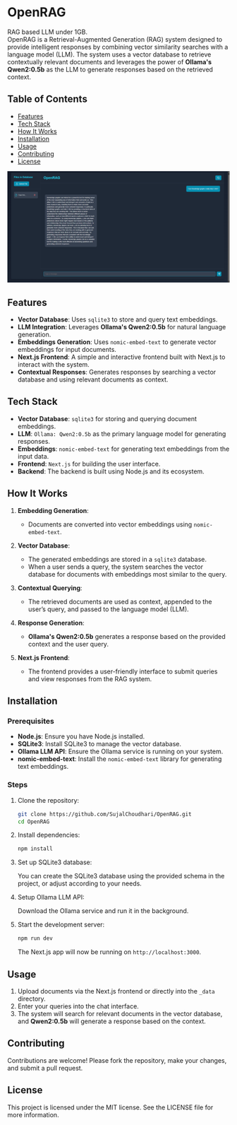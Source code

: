# OpenRAG
RAG based LLM under 1GB.  
OpenRAG is a Retrieval-Augmented Generation (RAG) system designed to provide intelligent responses by combining vector similarity searches with a language model (LLM). The system uses a vector database to retrieve contextually relevant documents and leverages the power of **Ollama's Qwen2:0.5b** as the LLM to generate responses based on the retrieved context.

## Table of Contents

- [Features](#features)
- [Tech Stack](#tech-stack)
- [How It Works](#how-it-works)
- [Installation](#installation)
- [Usage](#usage)
- [Contributing](#contributing)
- [License](#license)

![Screenshot](./screenshot.png)


## Features

- **Vector Database**: Uses `sqlite3` to store and query text embeddings.
- **LLM Integration**: Leverages **Ollama's Qwen2:0.5b** for natural language generation.
- **Embeddings Generation**: Uses `nomic-embed-text` to generate vector embeddings for input documents.
- **Next.js Frontend**: A simple and interactive frontend built with Next.js to interact with the system.
- **Contextual Responses**: Generates responses by searching a vector database and using relevant documents as context.

## Tech Stack

- **Vector Database**: `sqlite3` for storing and querying document embeddings.
- **LLM**: `Ollama: Qwen2:0.5b` as the primary language model for generating responses.
- **Embeddings**: `nomic-embed-text` for generating text embeddings from the input data.
- **Frontend**: `Next.js` for building the user interface.
- **Backend**: The backend is built using Node.js and its ecosystem.

## How It Works

1. **Embedding Generation**: 
   - Documents are converted into vector embeddings using `nomic-embed-text`.
   
2. **Vector Database**:
   - The generated embeddings are stored in a `sqlite3` database.
   - When a user sends a query, the system searches the vector database for documents with embeddings most similar to the query.

3. **Contextual Querying**:
   - The retrieved documents are used as context, appended to the user’s query, and passed to the language model (LLM).

4. **Response Generation**:
   - **Ollama's Qwen2:0.5b** generates a response based on the provided context and the user query.
   
5. **Next.js Frontend**:
   - The frontend provides a user-friendly interface to submit queries and view responses from the RAG system.

## Installation

### Prerequisites

- **Node.js**: Ensure you have Node.js installed.
- **SQLite3**: Install SQLite3 to manage the vector database.
- **Ollama LLM API**: Ensure the Ollama service is running on your system.
- **nomic-embed-text**: Install the `nomic-embed-text` library for generating text embeddings.

### Steps

1. Clone the repository:

   ```bash
   git clone https://github.com/SujalChoudhari/OpenRAG.git
   cd OpenRAG
   ```

2. Install dependencies:

   ```bash
   npm install
   ```

3. Set up SQLite3 database:

   You can create the SQLite3 database using the provided schema in the project, or adjust according to your needs.
4. Setup Ollama LLM API:
    
    Download the Ollama service and run it in the background.

5. Start the development server:

   ```bash
   npm run dev
   ```

   The Next.js app will now be running on `http://localhost:3000`.

## Usage

1. Upload documents via the Next.js frontend or directly into the `_data` directory.
2. Enter your queries into the chat interface.
3. The system will search for relevant documents in the vector database, and **Qwen2:0.5b** will generate a response based on the context.

## Contributing

Contributions are welcome! Please fork the repository, make your changes, and submit a pull request.

## License

This project is licensed under the MIT license. See the LICENSE file for more information.